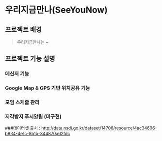 # 우리지금만나(SeeYouNow)
## 프로젝트 배경
> 우리지금만나는 ~

## 프로젝트 기능 설명
### 메신저 기능
### Google Map & GPS 기반 위치공유 기능
### 모임 스케줄 관리
### 지각방지 푸시알림 (미구현)



###데이터셋 출처 : http://data.nsdi.go.kr/dataset/14706/resource/4ac34696-b834-4e1c-8b1b-344870a62fdc
